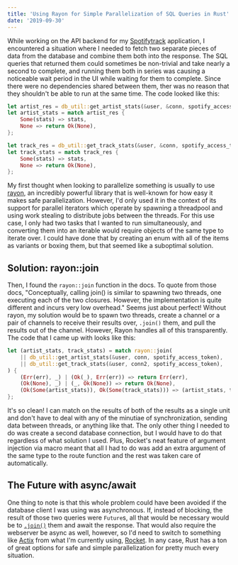 ```yaml
---
title: 'Using Rayon for Simple Parallelization of SQL Queries in Rust'
date: '2019-09-30'
---
```


While working on the API backend for my [Spotifytrack](https://github.com/ameobea/spotify-homepage) application, I encountered a situation where I needed to fetch two separate pieces of data from the database and combine them both into the response. The SQL queries that returned them could sometimes be non-trivial and take nearly a second to complete, and running them both in series was causing a noticeable wait period in the UI while waiting for them to complete. Since there were no dependencies shared between them, ther was no reason that they shouldn't be able to run at the same time. The code looked like this:

```rs
let artist_res = db_util::get_artist_stats(&user, &conn, spotify_access_token)?;
let artist_stats = match artist_res {
    Some(stats) => stats,
    None => return Ok(None),
};

let track_res = db_util::get_track_stats(&user, &conn, spotify_access_token)?;
let track_stats = match track_res {
    Some(stats) => stats,
    None => return Ok(None),
};
```

My first thought when looking to parallelize something is usually to use [rayon](https://github.com/rayon-rs/rayon), an incredibly powerful library that is well-known for how easy it makes safe parallelization. However, I'd only used it in the context of its support for parallel iterators which operate by spawning a threadpool and using work stealing to distribute jobs between the threads. For this use case, I only had two tasks that I wanted to run simultaneously, and converting them into an iterable would require objects of the same type to iterate over. I could have done that by creating an enum with all of the items as variants or boxing them, but that seemed like a suboptimal solution.

## Solution: rayon::join

Then, I found the `rayon::join` function in the docs. To quote from those docs, "Conceptually, calling join() is similar to spawning two threads, one executing each of the two closures. However, the implementation is quite different and incurs very low overhead." Seems just about perfect! Without rayon, my solution would be to spawn two threads, create a channel or a pair of channels to receive their results over, `.join()` them, and pull the results out of the channel. However, Rayon handles all of this transparently. The code that I came up with looks like this:

```rs
let (artist_stats, track_stats) = match rayon::join(
    || db_util::get_artist_stats(&user, conn, spotify_access_token),
    || db_util::get_track_stats(&user, conn2, spotify_access_token),
) {
    (Err(err), _) | (Ok(_), Err(err)) => return Err(err),
    (Ok(None), _) | (_, Ok(None)) => return Ok(None),
    (Ok(Some(artist_stats)), Ok(Some(track_stats))) => (artist_stats, track_stats),
};
```

It's so clean! I can match on the results of both of the results as a single unit and don't have to deal with any of the minutiae of synchronization, sending data between threads, or anything like that. The only other thing I needed to do was create a second database connection, but I would have to do that regardless of what solution I used. Plus, Rocket's neat feature of argument injection via macro meant that all I had to do was add an extra argument of the same type to the route function and the rest was taken care of automatically.

## The Future with async/await

One thing to note is that this whole problem could have been avoided if the database client I was using was asynchronous. If, instead of blocking, the result of those two queries were `Future`s, all that would be necessary would be to [`.join()`](https://docs.rs/futures/0.1.29/futures/future/trait.Future.html#method.join) them and await the response. That would also require the webserver be async as well, however, so I'd need to switch to something like [Actix](https://actix.rs/) from what I'm currently using, [Rocket](https://rocket.rs/). In any case, Rust has a ton of great options for safe and simple parallelization for pretty much every situation.
